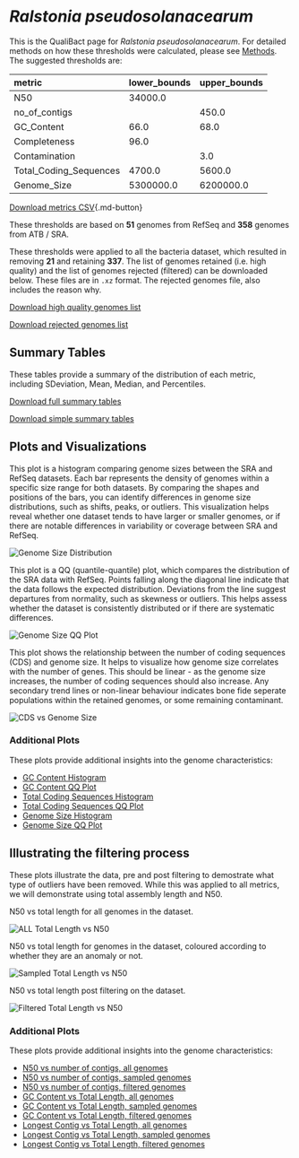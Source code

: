 # *Ralstonia pseudosolanacearum*

This is the QualiBact page for *Ralstonia pseudosolanacearum*. For detailed methods on how these thresholds were calculated, please see [Methods](../../methods.md).
The suggested thresholds are: 

| metric                 | lower_bounds   | upper_bounds   |
|:-----------------------|:---------------|:---------------|
| N50                    | 34000.0        |                |
| no_of_contigs          |                | 450.0          |
| GC_Content             | 66.0           | 68.0           |
| Completeness           | 96.0           |                |
| Contamination          |                | 3.0            |
| Total_Coding_Sequences | 4700.0         | 5600.0         |
| Genome_Size            | 5300000.0      | 6200000.0      |

[Download metrics CSV](Ralstonia_pseudosolanacearum_metrics.csv){.md-button}


These thresholds are based on **51** genomes from RefSeq and **358** genomes from ATB / SRA.

These thresholds were applied to all the bacteria dataset, which resulted in removing **21** and retaining **337**.
The list of genomes retained (i.e. high quality) and the list of genomes rejected (filtered) can be downloaded below. These files are in `.xz` format. The rejected genomes file, also includes the reason why.

[Download high quality genomes list](Ralstonia_pseudosolanacearum_high_quality_genomes.csv.xz)


[Download rejected genomes list](Ralstonia_pseudosolanacearum_filtered_out_genomes.csv.xz)



## Summary Tables
These tables provide a summary of the distribution of each metric, including SDeviation, Mean, Median, and Percentiles.

[Download full summary tables](summary.csv)

[Download simple summary tables](selected_summary.csv)

## Plots and Visualizations

This plot is a histogram comparing genome sizes between the SRA and RefSeq datasets. Each bar represents the density of genomes within a specific size range for both datasets. By comparing the shapes and positions of the bars, you can identify differences in genome size distributions, such as shifts, peaks, or outliers. This visualization helps reveal whether one dataset tends to have larger or smaller genomes, or if there are notable differences in variability or coverage between SRA and RefSeq.

![Genome Size Distribution](Genome_Size_refseq_histogram_kde.png)

This plot is a QQ (quantile-quantile) plot, which compares the distribution of the SRA data with RefSeq. Points falling along the diagonal line indicate that the data follows the expected distribution. Deviations from the line suggest departures from normality, such as skewness or outliers. This helps assess whether the dataset is consistently distributed or if there are systematic differences.

![Genome Size QQ Plot](Genome_Size_refseq_qqplot.png)

This plot shows the relationship between the number of coding sequences (CDS) and genome size. It helps to visualize how genome size correlates with the number of genes. This should be linear - as the genome size increases, the number of coding sequences should also increase. Any secondary trend lines or non-linear behaviour indicates bone fide seperate populations within the retained genomes, or some remaining contaminant. 

![CDS vs Genome Size](Ralstonia_pseudosolanacearum_CDS_vs_Genome_Size.png)

### Additional Plots

These plots provide additional insights into the genome characteristics:

- [GC Content Histogram](GC_Content_refseq_histogram_kde.png)
- [GC Content QQ Plot](GC_Content_refseq_qqplot.png)
- [Total Coding Sequences Histogram](Total_Coding_Sequences_refseq_histogram_kde.png)
- [Total Coding Sequences QQ Plot](Total_Coding_Sequences_refseq_qqplot.png)
- [Genome Size Histogram](Genome_Size_refseq_histogram_kde.png)
- [Genome Size QQ Plot](Genome_Size_refseq_qqplot.png)
## Illustrating the filtering process
These plots illustrate the data, pre and post filtering to demostrate what type of outliers have been removed. While this was applied to all metrics, we will demonstrate using total assembly length and N50.

N50 vs total length for all genomes in the dataset.

![ALL Total Length vs N50](Ralstonia_pseudosolanacearum_all_total_length_N50.png)

N50 vs total length for genomes in the dataset, coloured according to whether they are an anomaly or not.

![Sampled Total Length vs N50](Ralstonia_pseudosolanacearum_sample_total_length_N50.png)

N50 vs total length post filtering on the dataset.

![Filtered Total Length vs N50](Ralstonia_pseudosolanacearum_filt_total_length_N50.png)

### Additional Plots

These plots provide additional insights into the genome characteristics:

- [N50 vs number of contigs, all genomes](Ralstonia_pseudosolanacearum_all_N50_number.png)
- [N50 vs number of contigs, sampled genomes](Ralstonia_pseudosolanacearum_sample_N50_number.png)
- [N50 vs number of contigs, filtered genomes](Ralstonia_pseudosolanacearum_filt_N50_number.png)
- [GC Content vs Total Length, all genomes](Ralstonia_pseudosolanacearum_all_total_length_GC_Content.png)
- [GC Content vs Total Length, sampled genomes](Ralstonia_pseudosolanacearum_sample_total_length_GC_Content.png)
- [GC Content vs Total Length, filtered genomes](Ralstonia_pseudosolanacearum_filt_total_length_GC_Content.png)
- [Longest Contig vs Total Length, all genomes](Ralstonia_pseudosolanacearum_all_total_length_longest.png)
- [Longest Contig vs Total Length, sampled genomes](Ralstonia_pseudosolanacearum_sample_total_length_longest.png)
- [Longest Contig vs Total Length, filtered genomes](Ralstonia_pseudosolanacearum_filt_total_length_longest.png)
